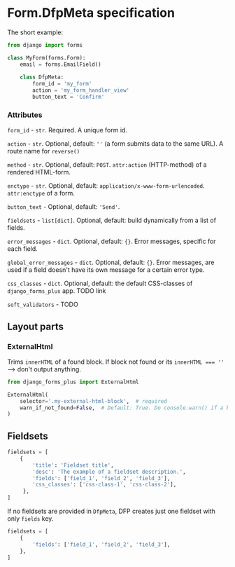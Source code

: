 # Form.DfpMeta specification

The short example:
```python
from django import forms

class MyForm(forms.Form):
    email = forms.EmailField()
    
    class DfpMeta:
        form_id = 'my_form'
        action = 'my_form_handler_view'  
        button_text = 'Confirm'
```

### Attributes

`form_id` - `str`. Required. A unique form id.

`action` - `str`. Optional, default: `''` (a form submits data to the same URL).
                    A route name for `reverse()`

`method` - `str`. Optional, default: `POST`. `attr:action` (HTTP-method) of a rendered HTML-form.

`enctype` - `str`. Optional, default: `application/x-www-form-urlencoded`. `attr:enctype` of a form.

`button_text` - Optional, default: `'Send'`.

`fieldsets` - `list[dict]`. Optional, default: build dynamically from a list of fields.

`error_messages` - `dict`. Optional, default: `{}`. Error messages, specific for each field.

`global_error_messages` - `dict`. Optional, default: `{}`.
Error messages, are used if a field doesn't have its own message for a certain error type.

`css_classes` - `dict`. Optional, default: the default CSS-classes of `django_forms_plus` app. TODO link

`soft_validators` - TODO

## Layout parts

### ExternalHtml
Trims `innerHTML` of a found block.
If block not found or its `innerHTML === ''`  --> don't output anything.

```python
from django_forms_plus import ExternalHtml

ExternalHtml(
    selector='.my-external-html-block',  # required
    warn_if_not_found=False,  # Default: True. Do console.warn() if a block not found
)
```


## Fieldsets

```python
fieldsets = [
    {
        'title': 'Fieldset title',
        'desc': 'The example of a fieldset description.',
        'fields': ['field_1', 'field_2', 'field_3'],
        'css_classes': ['css-class-1', 'css-class-2'],
     },
]
```

If no fieldsets are provided in `DfpMeta`, DFP creates just one fieldset with only `fields` key.

```python
fieldsets = [
    {
        'fields': ['field_1', 'field_2', 'field_3'],
    },
]
```

